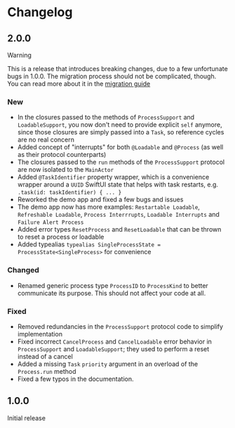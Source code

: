 # Changelog
## 2.0.0

> [!Warning]
> This is a release that introduces breaking changes, due to a few unfortunate bugs in 1.0.0. The migration process should not be complicated, though. You can read more about it in the [migration guide](Migration.md)

### New

- In the closures passed to the methods of `ProcessSupport` and `LoadableSupport`, you now don't need to provide explicit `self` anymore, since those closures are simply passed into a `Task`, so reference cycles are no real concern
-  Added concept of "interrupts" for both `@Loadable` and `@Process` (as well as their protocol counterparts)
- The closures passed to the `run` methods of the  `ProcessSupport` protocol are now isolated to the `MainActor`
- Added `@TaskIdentifier` property wrapper, which is a convenience wrapper around a `UUID` SwiftUI state that helps with task restarts, e.g. `.task(id: taskIdentifier) { ... }`
-  Reworked the demo app and fixed a few bugs and issues
-  The demo app now has more examples: `Restartable Loadable`, `Refreshable Loadable`, `Process Interrrupts`, `Loadable Interrupts` and `Failure Alert Process`
-  Added error types `ResetProcess` and `ResetLoadable` that can be thrown to reset a process or loadable
- Added typealias `typealias SingleProcessState = ProcessState<SingleProcess>` for convenience

### Changed

- Renamed generic process type `ProcessID` to `ProcessKind` to better communicate its purpose. This should not affect your code at all. 

### Fixed

- Removed redundancies in the `ProcessSupport` protocol code to simplify implementation
- Fixed incorrect `CancelProcess` and `CancelLoadable` error behavior in `ProcessSupport` and `LoadableSupport`; they used to perform a reset instead of a cancel
- Added a missing `Task` `priority` argument in an overload of the `Process.run` method
- Fixed a few typos in the documentation.

## 1.0.0

Initial release
